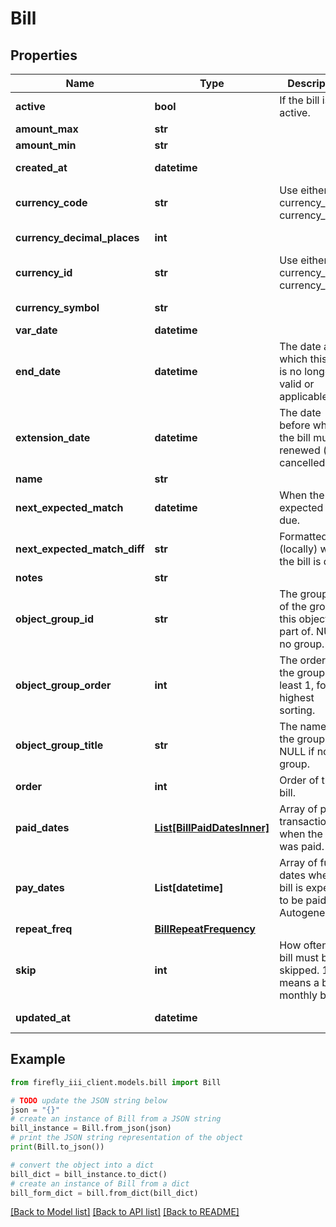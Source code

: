 # Bill


## Properties

Name | Type | Description | Notes
------------ | ------------- | ------------- | -------------
**active** | **bool** | If the bill is active. | [optional] 
**amount_max** | **str** |  | 
**amount_min** | **str** |  | 
**created_at** | **datetime** |  | [optional] [readonly] 
**currency_code** | **str** | Use either currency_id or currency_code | [optional] 
**currency_decimal_places** | **int** |  | [optional] [readonly] 
**currency_id** | **str** | Use either currency_id or currency_code | [optional] 
**currency_symbol** | **str** |  | [optional] [readonly] 
**var_date** | **datetime** |  | 
**end_date** | **datetime** | The date after which this bill is no longer valid or applicable | [optional] 
**extension_date** | **datetime** | The date before which the bill must be renewed (or cancelled) | [optional] 
**name** | **str** |  | 
**next_expected_match** | **datetime** | When the bill is expected to be due. | [optional] [readonly] 
**next_expected_match_diff** | **str** | Formatted (locally) when the bill is due. | [optional] [readonly] 
**notes** | **str** |  | [optional] 
**object_group_id** | **str** | The group ID of the group this object is part of. NULL if no group. | [optional] 
**object_group_order** | **int** | The order of the group. At least 1, for the highest sorting. | [optional] [readonly] 
**object_group_title** | **str** | The name of the group. NULL if no group. | [optional] 
**order** | **int** | Order of the bill. | [optional] 
**paid_dates** | [**List[BillPaidDatesInner]**](BillPaidDatesInner.md) | Array of past transactions when the bill was paid. | [optional] [readonly] 
**pay_dates** | **List[datetime]** | Array of future dates when the bill is expected to be paid. Autogenerated. | [optional] [readonly] 
**repeat_freq** | [**BillRepeatFrequency**](BillRepeatFrequency.md) |  | 
**skip** | **int** | How often the bill must be skipped. 1 means a bi-monthly bill. | [optional] 
**updated_at** | **datetime** |  | [optional] [readonly] 

## Example

```python
from firefly_iii_client.models.bill import Bill

# TODO update the JSON string below
json = "{}"
# create an instance of Bill from a JSON string
bill_instance = Bill.from_json(json)
# print the JSON string representation of the object
print(Bill.to_json())

# convert the object into a dict
bill_dict = bill_instance.to_dict()
# create an instance of Bill from a dict
bill_form_dict = bill.from_dict(bill_dict)
```
[[Back to Model list]](../README.md#documentation-for-models) [[Back to API list]](../README.md#documentation-for-api-endpoints) [[Back to README]](../README.md)



